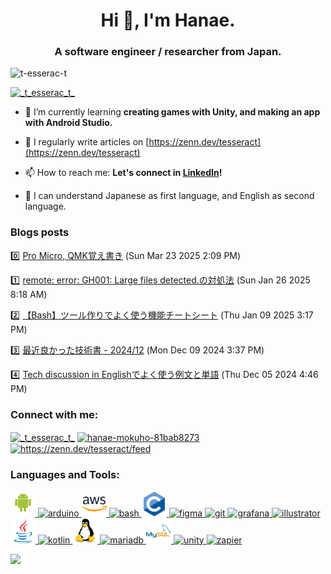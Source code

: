 <h1 align="center">Hi 👋, I'm Hanae.</h1>
<h3 align="center">A software engineer / researcher from Japan.</h3>

<p align="left"> <img src="https://komarev.com/ghpvc/?username=t-esserac-t&label=Profile%20views&color=0e75b6&style=flat" alt="t-esserac-t" /> </p>

<p align="left"> <a href="https://twitter.com/_t_esserac_t_" target="blank"><img src="https://img.shields.io/twitter/follow/_t_esserac_t_?logo=twitter&style=for-the-badge" alt="_t_esserac_t_" /></a> </p>

- 🌱 I’m currently learning **creating games with Unity, and making an app with Android Studio.**

- 📝 I regularly write articles on [https://zenn.dev/tesseract](https://zenn.dev/tesseract)

- 📫 How to reach me: **Let's connect in [LinkedIn](https://www.linkedin.com/in/hanae-mokuho-81bab8273/)!**

- 💬 I can understand Japanese as first language, and English as second language.

### Blogs posts


<!-- BLOG-POST-LIST:START -->
 0️⃣ [Pro Micro, QMK覚え書き](https://zenn.dev/tesseract/articles/648c4a4c3ec061) (Sun Mar 23 2025 2:09 PM)

 1️⃣ [remote: error: GH001: Large files detected.の対処法](https://zenn.dev/tesseract/articles/9e1289ac4800cb) (Sun Jan 26 2025 8:18 AM)

 2️⃣ [【Bash】ツール作りでよく使う機能チートシート](https://zenn.dev/tesseract/articles/d1f83ac60e10b8) (Thu Jan 09 2025 3:17 PM)

 3️⃣ [最近良かった技術書 - 2024/12](https://zenn.dev/tesseract/articles/76f5dcc4656679) (Mon Dec 09 2024 3:37 PM)

 4️⃣ [Tech discussion in Englishでよく使う例文と単語](https://zenn.dev/tesseract/articles/475c97e7498ab3) (Thu Dec 05 2024 4:46 PM)
<!-- BLOG-POST-LIST:END -->

<h3 align="left">Connect with me:</h3>
<p align="left">
<a href="https://twitter.com/_t_esserac_t_" target="blank"><img align="center" src="https://raw.githubusercontent.com/rahuldkjain/github-profile-readme-generator/master/src/images/icons/Social/twitter.svg" alt="_t_esserac_t_" height="30" width="40" /></a>
<a href="https://linkedin.com/in/hanae-mokuho-81bab8273" target="blank"><img align="center" src="https://raw.githubusercontent.com/rahuldkjain/github-profile-readme-generator/master/src/images/icons/Social/linked-in-alt.svg" alt="hanae-mokuho-81bab8273" height="30" width="40" /></a>
<a href="https://zenn.dev/tesseract/feed" target="blank"><img align="center" src="https://raw.githubusercontent.com/rahuldkjain/github-profile-readme-generator/master/src/images/icons/Social/rss.svg" alt="https://zenn.dev/tesseract/feed" height="30" width="40" /></a>
</p>

<h3 align="left">Languages and Tools:</h3>
<p align="left"> <a href="https://developer.android.com" target="_blank" rel="noreferrer"> <img src="https://raw.githubusercontent.com/devicons/devicon/master/icons/android/android-original-wordmark.svg" alt="android" width="40" height="40"/> </a> <a href="https://www.arduino.cc/" target="_blank" rel="noreferrer"> <img src="https://cdn.worldvectorlogo.com/logos/arduino-1.svg" alt="arduino" width="40" height="40"/> </a> <a href="https://aws.amazon.com" target="_blank" rel="noreferrer"> <img src="https://raw.githubusercontent.com/devicons/devicon/master/icons/amazonwebservices/amazonwebservices-original-wordmark.svg" alt="aws" width="40" height="40"/> </a> <a href="https://www.gnu.org/software/bash/" target="_blank" rel="noreferrer"> <img src="https://www.vectorlogo.zone/logos/gnu_bash/gnu_bash-icon.svg" alt="bash" width="40" height="40"/> </a> <a href="https://www.cprogramming.com/" target="_blank" rel="noreferrer"> <img src="https://raw.githubusercontent.com/devicons/devicon/master/icons/c/c-original.svg" alt="c" width="40" height="40"/> </a> <a href="https://www.figma.com/" target="_blank" rel="noreferrer"> <img src="https://www.vectorlogo.zone/logos/figma/figma-icon.svg" alt="figma" width="40" height="40"/> </a> <a href="https://git-scm.com/" target="_blank" rel="noreferrer"> <img src="https://www.vectorlogo.zone/logos/git-scm/git-scm-icon.svg" alt="git" width="40" height="40"/> </a> <a href="https://grafana.com" target="_blank" rel="noreferrer"> <img src="https://www.vectorlogo.zone/logos/grafana/grafana-icon.svg" alt="grafana" width="40" height="40"/> </a> <a href="https://www.adobe.com/in/products/illustrator.html" target="_blank" rel="noreferrer"> <img src="https://www.vectorlogo.zone/logos/adobe_illustrator/adobe_illustrator-icon.svg" alt="illustrator" width="40" height="40"/> </a> <a href="https://www.java.com" target="_blank" rel="noreferrer"> <img src="https://raw.githubusercontent.com/devicons/devicon/master/icons/java/java-original.svg" alt="java" width="40" height="40"/> </a> <a href="https://kotlinlang.org" target="_blank" rel="noreferrer"> <img src="https://www.vectorlogo.zone/logos/kotlinlang/kotlinlang-icon.svg" alt="kotlin" width="40" height="40"/> </a> <a href="https://www.linux.org/" target="_blank" rel="noreferrer"> <img src="https://raw.githubusercontent.com/devicons/devicon/master/icons/linux/linux-original.svg" alt="linux" width="40" height="40"/> </a> <a href="https://mariadb.org/" target="_blank" rel="noreferrer"> <img src="https://www.vectorlogo.zone/logos/mariadb/mariadb-icon.svg" alt="mariadb" width="40" height="40"/> </a> <a href="https://www.mysql.com/" target="_blank" rel="noreferrer"> <img src="https://raw.githubusercontent.com/devicons/devicon/master/icons/mysql/mysql-original-wordmark.svg" alt="mysql" width="40" height="40"/> </a> <a href="https://unity.com/" target="_blank" rel="noreferrer"> <img src="https://www.vectorlogo.zone/logos/unity3d/unity3d-icon.svg" alt="unity" width="40" height="40"/> </a> <a href="https://zapier.com" target="_blank" rel="noreferrer"> <img src="https://www.vectorlogo.zone/logos/zapier/zapier-icon.svg" alt="zapier" width="40" height="40"/> </a> </p>

<p><img align="left" src="https://github-readme-stats.vercel.app/api/top-langs?username=tesseract&show_icons=true&locale=en&layout=compact"/></p>
